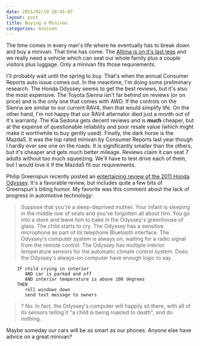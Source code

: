 ```yaml
---
date: 2011/02/19 20:45:07
layout: post
title: Buying a Minivan
categories: minivan
---
```


The time comes in every man's life where he eventually has to break
down and buy a minivan. That time has come. The [Altima is on it's
last legs](/blog/2011/02/04/i-retract-my-previous-tweet) and we really
need a vehicle which can seat our whole family plus a couple visitors
plus luggage. Only a minivan fits those requirements.

I'll probably wait until the spring to buy. That's when the annual
Consumer Reports auto issue comes out. In the meantime, I'm doing some
preliminary research. The Honda Odyssey seems to get the best reviews,
but it's also the most expensive. The Toyota Sienna isn't far behind
on reviews (or on price) and is the only one that comes with AWD. If
the controls on the Sienna are similar to our current RAV4, then that
would simplify life. On the other hand, I'm not happy that our RAV4
alternator died just a month out of it's warranty. The Kia Sedona gets
decent reviews and is **much** cheaper, but at the expense of
questionable reliability and poor resale value (which might make it
worthwhile to buy gently used). Finally, the dark horse is the
Mazda5. It was the top rated minivan by Consumer Reports last year
though I hardly ever see one on the roads. It is significantly smaller
than the others, but it's cheaper and gets much better
mileage. Reviews claim it can seat 7 adults without too much
squeezing. We'll have to test drive each of them, but I would *love*
it if the Mazda5 fit our requirements.

Philip Greenspun recently posted an [entertaining review of the 2011
Honda
Odyssey](http://philip.greenspun.com/materialism/cars/honda-odyssey-review). It's
a favorable review, but includes quite a few bits of Greenspun's
biting humor. My favorite was this comment about the lack of progress
in automotive technology:

>Suppose that you're a sleep-deprived mother. Your infant is sleeping in the middle row of seats and you've forgotten all about him. You go into a store and leave him to bake in the Odyssey's greenhouse of glass. The child starts to cry. The Odyssey has a sensitive microphone as part of its telephone Bluetooth interface. The Odyssey's computer system is always on, waiting for a radio signal from the remote control. The Odyssey has multiple interior temperature sensors for the automatic climate control system. Does the Odyssey's always-on computer have enough logic to say

        IF child crying in interior 
           AND car is parked and off 
           AND interior temperature is above 100 degrees
        THEN
           roll windows down
           send text message to owners

>? No. In fact, the Odyssey's computer will happily sit there, with all of its sensors telling it "a child is being roasted to death", and do nothing.

Maybe someday our cars will be as smart as our phones. Anyone else
have advice on a great minivan?
